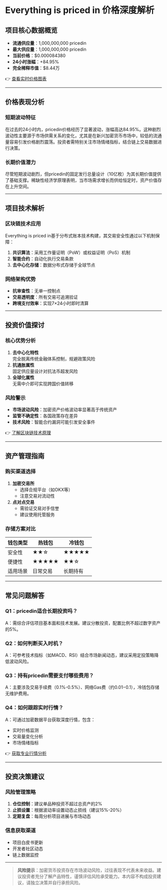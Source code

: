 # Everything is priced in 价格深度解析

## 项目核心数据概览

- **流通供应量**：1,000,000,000 pricedin  
- **最大供应量**：1,000,000,000 pricedin  
- **当前价格**：$0.000084380  
- **24小时涨幅**：+84.95%  
- **完全稀释市值**：$8.44万  

👉 [查看实时价格图表](https://bit.ly/okx_welcome)

---

## 价格表现分析

### 短期波动特征
在过去的24小时内，pricedin价格经历了显著波动，涨幅高达84.95%。这种剧烈波动性主要源于市场供需关系的变化，尤其是在新兴加密货币市场中，较低的流通量容易引发价格剧烈震荡。投资者需特别关注市场情绪指标，结合链上交易数据进行决策。

### 长期价值潜力
尽管短期波动剧烈，但pricedin的固定发行总量设计（10亿枚）为其长期价值提供了基础支撑。稀缺性经济学原理表明，当市场需求增长而供给恒定时，资产价值存在上升空间。

---

## 项目技术解析

### 区块链技术应用
Everything is priced in基于分布式账本技术构建，其交易安全性通过以下机制保障：
1. **共识算法**：采用工作量证明（PoW）或权益证明（PoS）机制
2. **智能合约**：自动化执行交易条款
3. **去中心化存储**：数据分布式存储于全球节点

### 网络架构优势
- **抗审查性**：无单一控制点
- **交易透明度**：所有交易可追溯验证
- **跨境支付效率**：实现7×24小时即时清算

---

## 投资价值探讨

### 核心优势分析
1. **去中心化特性**  
   完全脱离传统金融体系控制，规避政策风险
2. **抗通胀属性**  
   固定供应量设计对抗法币超发风险
3. **全球化属性**  
   无需中介即可实现跨国价值转移

### 风险警示
- **市场波动风险**：加密资产价格波动率显著高于传统资产
- **监管不确定性**：各国政策存在差异
- **技术风险**：智能合约漏洞可能引发安全事件

👉 [了解区块链技术原理](https://bit.ly/okx_welcome)

---

## 资产管理指南

### 购买渠道选择
1. **加密交易所**  
   - 选择合规平台（如OKX等）
   - 注意交易对流动性
2. **点对点交易**  
   - 需验证交易对手信誉
   - 建议使用托管服务

### 存储方案对比

| 钱包类型 | 热钱包 | 冷钱包 |
|---------|--------|--------|
| 安全性   | ★★☆    | ★★★★★  |
| 便捷性   | ★★★★★  | ★★☆    |
| 适用场景 | 日常交易 | 长期持有 |

---

## 常见问题解答

### Q1：pricedin适合长期投资吗？
A：需综合评估项目基本面和技术发展。建议分散投资，配置比例不超过数字资产的5%。

### Q2：如何判断买入时机？
A：可参考技术指标（如MACD、RSI）结合市场新闻动态，建议采用定投策略降低波动风险。

### Q3：持有pricedin需要支付哪些费用？
A：主要涉及交易手续费（0.1%-0.5%）、网络Gas费（约$0.01-$0.1），冷钱包存储无维护费用。

### Q4：如何跟踪实时行情？
A：可通过加密数据平台获取深度行情，包含：
- 实时价格监测
- 交易量变化分析
- 市场情绪指标

👉 [获取专业行情分析](https://bit.ly/okx_welcome)

---

## 投资决策建议

### 风险管理策略
1. **仓位控制**：建议单品种投资不超过总资产的2%
2. **止损设置**：根据波动率设置动态止损线（建议15%-20%）
3. **定期复盘**：每周分析项目进展与市场动态

### 信息获取渠道
- 项目白皮书更新
- 开发者社区动态
- 链上数据监控

---

> **风险提示**：加密货币投资存在市场波动风险，过往表现不代表未来收益。建议投资者充分了解产品特性，谨慎评估风险承受能力。本内容不构成投资建议，请独立决策并自行承担风险。